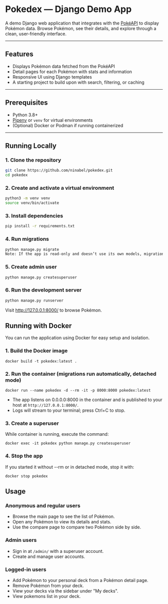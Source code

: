 #  Pokedex — Django Demo App

A demo Django web application that integrates with the [PokéAPI](https://pokeapi.co) to display Pokémon data. Browse Pokémon, see their details, and explore through a clean, user-friendly interface.

---

##  Features

- Displays Pokémon data fetched from the PokéAPI  
- Detail pages for each Pokémon with stats and information  
- Responsive UI using Django templates  
- A starting project to build upon with search, filtering, or caching  

---

##  Prerequisites

- Python 3.8+
- [Pipenv](https://pipenv.pypa.io/) or `venv` for virtual environments
- (Optional) Docker or Podman if running containerized

---

##  Running Locally

### 1. Clone the repository

```bash
git clone https://github.com/ninabel/pokedex.git
cd pokedex
```

### 2. Create and activate a virtual environment
```bash
python3 -m venv venv
source venv/bin/activate
```

### 3. Install dependencies
```bash
pip install -r requirements.txt
```

### 4. Run migrations
```bash
python manage.py migrate
Note: If the app is read-only and doesn’t use its own models, migrations may not apply.
```

### 5. Create admin user
```bash
python manage.py createsuperuser
```

### 6. Run the development server
```bash
python manage.py runserver
```

Visit http://127.0.0.1:8000/ to browse Pokémon.


## Running with Docker

You can run the application using Docker for easy setup and isolation.

### 1. Build the Docker image

```
docker build -t pokedex:latest .
```

### 2. Run the container (migrations run automatically, detached mode)

```
docker run --name pokedex -d --rm -it -p 8000:8000 pokedex:latest
```
- The app listens on 0.0.0.0:8000 in the container and is published to your host at `http://127.0.0.1:8000/`.
- Logs will stream to your terminal; press Ctrl+C to stop.

### 3. Create a superuser

While container is running, execute the command:

```
docker exec -it pokedex python manage.py createsuperuser
```

### 4. Stop the app

If you started it without --rm or in detached mode, stop it with:

```
docker stop pokedex
```

## Usage

### Anonymous and regular users

- Browse the main page to see the list of Pokémon.
- Open any Pokémon to view its details and stats.
- Use the compare page to compare two Pokémon side by side.

### Admin users

- Sign in at `/admin/` with a superuser account.
- Create and manage user accounts.

### Logged-in users

- Add Pokémon to your personal deck from a Pokémon detail page.
- Remove Pokémon from your deck.
- View your decks via the sidebar under "My decks".
- View pokemons list in your deck.

